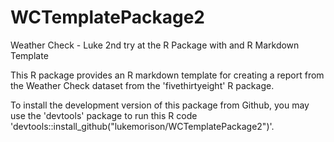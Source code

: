 # WCTemplatePackage2

Weather Check - Luke 2nd try at the R Package with and R Markdown Template

This R package provides an R markdown template for creating a report from the Weather Check dataset from the 'fivethirtyeight' R package.

To install the development version of this package from Github, you may use the 'devtools' package to run this R code 'devtools::install_github("lukemorison/WCTemplatePackage2")'.
